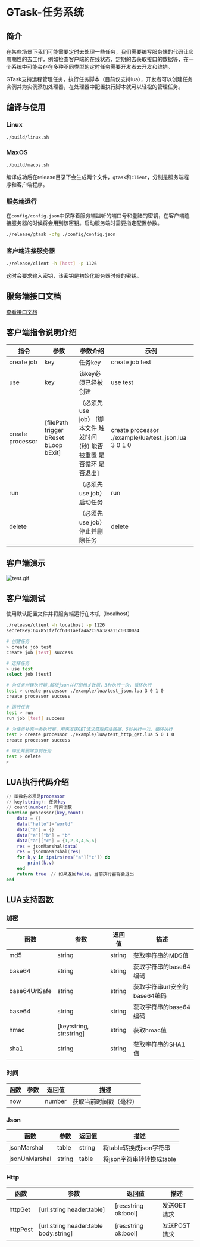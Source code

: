 # GTask-任务系统

## 简介

在某些场景下我们可能需要定时去处理一些任务，我们需要编写服务端的代码让它周期性的去工作，例如检查客户端的在线状态、定期的去获取接口的数据等，在一个系统中可能会存在多种不同类型的定时任务需要开发者去开发和维护。

GTask支持远程管理任务，执行任务脚本（目前仅支持lua），开发者可以创建任务实例并为实例添加处理器，在处理器中配置执行脚本就可以轻松的管理任务。

## 编译与使用

### Linux

```bash
./build/linux.sh
```

### MaxOS

```bash
./build/macos.sh
```

编译成功后在release目录下会生成两个文件，`gtask`和`client`，分别是服务端程序和客户端程序。

### 服务端运行

在`config/config.json`中保存着服务端监听的端口号和登陆的密钥，在客户端连接服务器的时候将会用到该密钥。启动服务端时需要指定配置参数。

```bash
./release/gtask -cfg ./config/config.json
```

### 客户端连接服务器

```bash
./release/client -h [host] -p 1126
```

这时会要求输入密钥，该密钥是初始化服务器时候的密钥。

## 服务端接口文档

[查看接口文档](https://github.com/GUAIK-ORG/gtask/blob/master/docs/interface.md)

## 客户端指令说明介绍

|  指令   | 参数  | 参数介绍 | 示例 |
|  ----  | ----  | ---- | ---- |
| create job  | key | 任务key | create job test |
| use  | key | 该key必须已经被创建 | use test |
| create processor  | [filePath trigger bReset bLoop bExit] | （必须先use job） [脚本文件 触发时间(秒) 能否被重置 是否循环 是否退出] | create processor ./example/lua/test_json.lua 3 0 1 0 |
| run  |  | （必须先use job）启动任务 | run |
| delete  |  | （必须先use job）停止并删除任务 | delete |

## 客户端演示

![test.gif](https://bbs.guaik.org/assets/uploads/files/1585212415510-test.gif)

## 客户端测试

使用默认配置文件并将服务端运行在本机（localhost）

```bash
./release/client -h localhost -p 1126
secretKey:647851f2fcf6101aefa4a2c59a329a11c60300a4

# 创建任务
> create job test
create job [test] success

# 选择任务
> use test
select job [test]

# 为任务创建执行器,解析json并打印相关数据，3秒执行一次，循环执行
test > create processor ./example/lua/test_json.lua 3 0 1 0
create processor success

# 运行任务
test > run
run job [test] success

# 为任务补充一条执行器，用来发送GET请求获取网站数据，5秒执行一次，循环执行
test > create processor ./example/lua/test_http_get.lua 5 0 1 0
create processor success

# 停止并删除当前任务
test > delete
>
```

## LUA执行代码介绍

```lua
// 函数名必须是processor
// key(string): 任务key
// count(number): 时间计数
function processor(key,count)
    data = {}
    data["hello"]="world"
    data["a"] = {}
    data["a"]["b"] = "b"
    data["a"]["c"] = {1,2,3,4,5,6}
    res = jsonMarshal(data)
    res = jsonUnMarshal(res)
    for k,v in ipairs(res["a"]["c"]) do
        print(k,v)
    end
    return true　// 如果返回false，当前执行器将会退出
end
```

## LUA支持函数

### 加密

|  函数   | 参数 | 返回值 | 描述 |
|  ----  | ---- | ---- | ---- |
| md5 | string | string | 获取字符串的MD5值 |
| base64 | string | string | 获取字符串的base64编码 |
| base64UrlSafe | string | string | 获取字符串url安全的base64编码 |
| base64 | string | string | 获取字符串的base64编码 |
| hmac | [key:string, str:string] | string | 获取hmac值 |
| sha1 | string | string | 获取字符串的SHA1值 |

### 时间

|  函数   | 参数 | 返回值 | 描述 |
|  ----  | ---- | ---- | ---- |
| now |  | number | 获取当前时间戳（毫秒） |

### Json

|  函数   | 参数 | 返回值 | 描述 |
|  ----  | ---- | ---- | ---- |
| jsonMarshal | table | string | 将table转换成json字符串 |
| jsonUnMarshal | string | table | 将json字符串转转换成table |

### Http

|  函数   | 参数 | 返回值 | 描述 |
|  ----  | ---- | ---- | ---- |
| httpGet | [url:string header:table] | [res:string ok:bool] | 发送GET请求 |
| httpPost | [url:string header:table body:string] | [res:string ok:bool] | 发送POST请求 |
